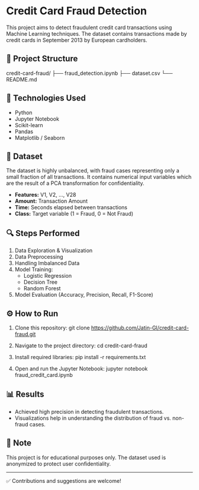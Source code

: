 # Credit Card Fraud Detection

This project aims to detect fraudulent credit card transactions using Machine Learning techniques. The dataset contains transactions made by credit cards in September 2013 by European cardholders.

## 📂 Project Structure

credit-card-fraud/
├── fraud_detection.ipynb
├── dataset.csv
└── README.md


## 🚀 Technologies Used

- Python
- Jupyter Notebook
- Scikit-learn
- Pandas
- Matplotlib / Seaborn

## 📝 Dataset

The dataset is highly unbalanced, with fraud cases representing only a small fraction of all transactions. It contains numerical input variables which are the result of a PCA transformation for confidentiality.

- **Features:** V1, V2, ..., V28
- **Amount:** Transaction Amount
- **Time:** Seconds elapsed between transactions
- **Class:** Target variable (1 = Fraud, 0 = Not Fraud)

## 🔍 Steps Performed

1. Data Exploration & Visualization
2. Data Preprocessing
3. Handling Imbalanced Data
4. Model Training:
   - Logistic Regression
   - Decision Tree
   - Random Forest
5. Model Evaluation (Accuracy, Precision, Recall, F1-Score)

## ⚙ How to Run

1. Clone this repository:
git clone https://github.com/Jatin-GI/credit-card-fraud.git

2. Navigate to the project directory:
cd credit-card-fraud

3. Install required libraries:
pip install -r requirements.txt

4. Open and run the Jupyter Notebook:
jupyter notebook fraud_credit_card.ipynb


## 📊 Results

- Achieved high precision in detecting fraudulent transactions.
- Visualizations help in understanding the distribution of fraud vs. non-fraud cases.

## 📌 Note

This project is for educational purposes only. The dataset used is anonymized to protect user confidentiality.

---

✅ Contributions and suggestions are welcome!


